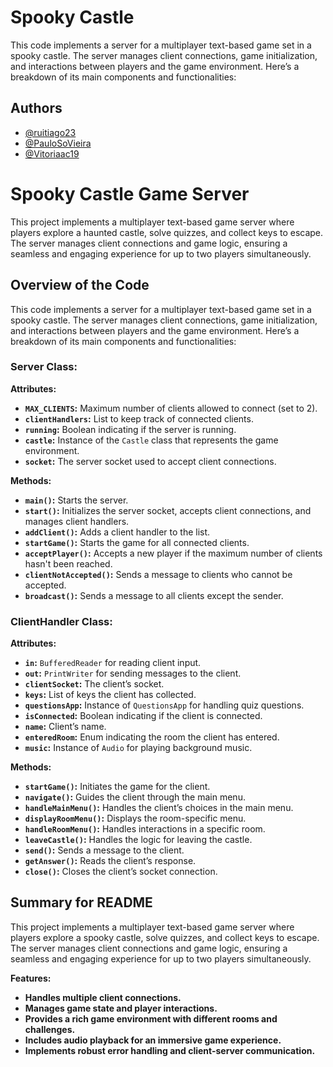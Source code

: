 #  Spooky Castle

This code implements a server for a multiplayer text-based game set in a spooky castle. The server manages client connections, game initialization, and interactions between players and the game environment. Here’s a breakdown of its main components and functionalities:

## Authors

- [@ruitiago23](https://github.com/ruitiago23)
- [@PauloSoVieira](https://github.com/PauloSoVieira)
- [@Vitoriaac19](https://github.com/Vitoriaac19)



# Spooky Castle Game Server

This project implements a multiplayer text-based game server where players explore a haunted castle, solve quizzes, and collect keys to escape. The server manages client connections and game logic, ensuring a seamless and engaging experience for up to two players simultaneously.

## Overview of the Code

This code implements a server for a multiplayer text-based game set in a spooky castle. The server manages client connections, game initialization, and interactions between players and the game environment. Here’s a breakdown of its main components and functionalities:

### Server Class:

**Attributes:**
- **`MAX_CLIENTS`:** Maximum number of clients allowed to connect (set to 2).
- **`clientHandlers`:** List to keep track of connected clients.
- **`running`:** Boolean indicating if the server is running.
- **`castle`:** Instance of the `Castle` class that represents the game environment.
- **`socket`:** The server socket used to accept client connections.

**Methods:**
- **`main()`:** Starts the server.
- **`start()`:** Initializes the server socket, accepts client connections, and manages client handlers.
- **`addClient()`:** Adds a client handler to the list.
- **`startGame()`:** Starts the game for all connected clients.
- **`acceptPlayer()`:** Accepts a new player if the maximum number of clients hasn't been reached.
- **`clientNotAccepted()`:** Sends a message to clients who cannot be accepted.
- **`broadcast()`:** Sends a message to all clients except the sender.

### ClientHandler Class:

**Attributes:**
- **`in`:** `BufferedReader` for reading client input.
- **`out`:** `PrintWriter` for sending messages to the client.
- **`clientSocket`:** The client’s socket.
- **`keys`:** List of keys the client has collected.
- **`questionsApp`:** Instance of `QuestionsApp` for handling quiz questions.
- **`isConnected`:** Boolean indicating if the client is connected.
- **`name`:** Client’s name.
- **`enteredRoom`:** Enum indicating the room the client has entered.
- **`music`:** Instance of `Audio` for playing background music.

**Methods:**
- **`startGame()`:** Initiates the game for the client.
- **`navigate()`:** Guides the client through the main menu.
- **`handleMainMenu()`:** Handles the client’s choices in the main menu.
- **`displayRoomMenu()`:** Displays the room-specific menu.
- **`handleRoomMenu()`:** Handles interactions in a specific room.
- **`leaveCastle()`:** Handles the logic for leaving the castle.
- **`send()`:** Sends a message to the client.
- **`getAnswer()`:** Reads the client’s response.
- **`close()`:** Closes the client’s socket connection.
## Summary for README

This project implements a multiplayer text-based game server where players explore a spooky castle, solve quizzes, and collect keys to escape. The server manages client connections and game logic, ensuring a seamless and engaging experience for up to two players simultaneously.

**Features:**
- **Handles multiple client connections.**
- **Manages game state and player interactions.**
- **Provides a rich game environment with different rooms and challenges.**
- **Includes audio playback for an immersive game experience.**
- **Implements robust error handling and client-server communication.**
